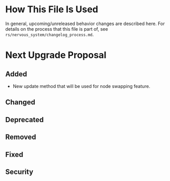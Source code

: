 # How This File Is Used

In general, upcoming/unreleased behavior changes are described here. For details
on the process that this file is part of, see
`rs/nervous_system/changelog_process.md`.


# Next Upgrade Proposal

## Added
* New update method that will be used for node swapping feature.

## Changed

## Deprecated

## Removed

## Fixed

## Security
